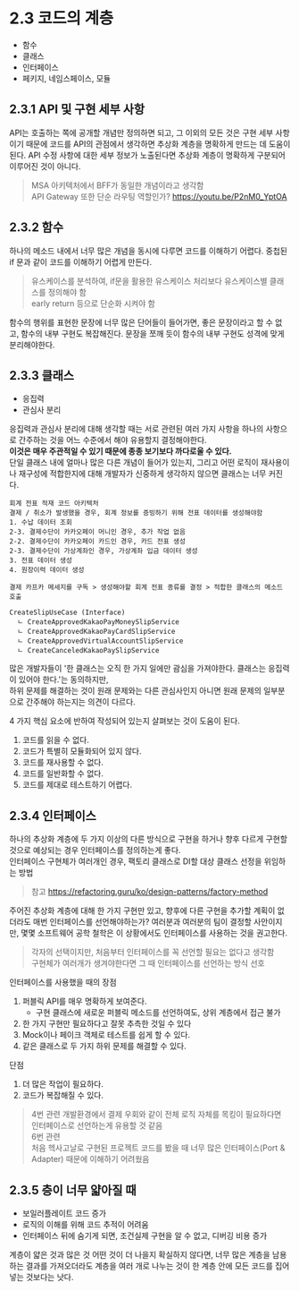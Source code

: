 # 2.3 코드의 계층

- 함수
- 클래스
- 인터페이스
- 페키지, 네임스페이스, 모듈

## 2.3.1 API 및 구현 세부 사항

API는 호출하는 쪽에 공개할 개념만 정의하면 되고, 그 이외의 모든 것은 구현 세부 사항이기 때문에 코드를 API의 관점에서 생각하면 추상화 계층을 명확하게 만드는 데 도움이 된다.
API 수정 사항에 대한 세부 정보가 노출된다면 추상화 계층이 명확하게 구분되어 이루어진 것이 아니다.

> MSA 아키텍처에서 BFF가 동일한 개념이라고 생각함  
> API Gateway 또한 단순 라우팅 역할인가? https://youtu.be/P2nM0_YptOA  

## 2.3.2 함수

하나의 메소드 내에서 너무 많은 개념을 동시에 다루면 코드를 이해하기 어렵다.
중첩된 if 문과 같이 코드를 이해하기 어렵게 만든다.

> 유스케이스를 분석하여, if문을 활용한 유스케이스 처리보다 유스케이스별 클래스를 정의해야 함  
> early return 등으로 단순화 시켜야 함  

함수의 행위를 표현한 문장에 너무 많은 단어들이 들어가면, 좋은 문장이라고 할 수 없고, 함수의 내부 구현도 복잡해진다.
문장을 쪼깨 듯이 함수의 내부 구현도 성격에 맞게 분리해야한다.

## 2.3.3 클래스

- 응집력
- 관심사 분리

응집력과 관심사 분리에 대해 생각할 때는 서로 관련된 여러 가지 사항을 하나의 사항으로 간주하는 것을 어느 수준에서 해야 유용할지 결정해야한다.  
**이것은 매우 주관적일 수 있기 때문에 종종 보기보다 까다로울 수 있다.**  
단일 클래스 내에 얼마나 많은 다른 개념이 들어가 있는지, 그리고 어떤 로직이 재사용이나 재구성에 적합한지에 대해 개발자가 신중하게 생각하지 않으면 클래스는 너무 커진다.  

```
회계 전표 적재 코드 아키텍처
결제 / 취소가 발생했을 경우, 회계 정보를 증빙하기 위해 전표 데이터를 생성해야함
1. 수납 데이터 조회
2-3. 결제수단이 카카오페이 머니인 경우, 추가 작업 없음
2-2. 결제수단이 카카오페이 카드인 경우, 카드 전표 생성
2-3. 결제수단이 가상계좌인 경우, 가상계좌 입금 데이터 생성 
3. 전표 데이터 생성
4. 원장이력 데이터 생성

결제 카프카 메세지를 구독 > 생성해야할 회계 전표 종류를 결정 > 적합한 클래스의 메소드 호출

CreateSlipUseCase (Interface)
  ㄴ CreateApprovedKakaoPayMoneySlipService
  ㄴ CreateApprovedKakaoPayCardSlipService
  ㄴ CreateApprovedVirtualAccountSlipService
  ㄴ CreateCanceledKakaoPaySlipService
```

많은 개발자들이 '한 클래스는 오직 한 가지 일에만 괌심을 가져야한다. 클래스는 응집력이 있어야 한다.'는 동의하지만,  
하위 문제를 해결하는 것이 원래 문제와는 다른 관심사인지 아니면 원래 문제의 일부분으로 간주해야 하는지는 의견이 다르다.  

4 가지 핵심 요소에 반하여 작성되어 있는지 살펴보는 것이 도움이 된다.  

1. 코드를 읽을 수 없다.
2. 코드가 특별히 모듈화되어 있지 않다.
3. 코드를 재사용할 수 없다.
4. 코드를 일반화할 수 없다.
5. 코드를 제대로 테스트하기 어렵다.  

## 2.3.4 인터페이스

하나의 추상화 계층에 두 가지 이상의 다른 방식으로 구현을 하거나 향후 다르게 구현할 것으로 예상되는 경우 인터페이스를 정의하는게 좋다.  
인터페이스 구현체가 여러개인 경우, 팩토리 클래스로 DI할 대상 클래스 선정을 위임하는 방법  
> 참고 https://refactoring.guru/ko/design-patterns/factory-method

주어진 추상화 계층에 대해 한 가지 구현만 있고, 향후에 다른 구현을 추가할 계획이 없더라도 매번 인터페이스를 선언해야하는가?
여러분과 여러분의 팀이 결정할 사안이지만, 몇몇 소프트웨어 공학 철학은 이 상황에서도 인터페이스를 사용하는 것을 권고한다.
> 각자의 선택이지만, 처음부터 인터페이스를 꼭 선언할 필요는 없다고 생각함  
> 구현체가 여러개가 생겨야한다면 그 때 인터페이스를 선언하는 방식 선호  

인터페이스를 사용했을 때의 장점
1. 퍼블릭 API를 매우 명확하게 보여준다.
   - 구현 클래스에 새로운 퍼블릭 메소드를 선언하여도, 상위 계층에서 접근 불가
2. 한 가지 구현만 필요하다고 잘못 추측한 것일 수 있다
3. Mock이나 페이크 객체로 테스트를 쉽게 할 수 있다.
4. 같은 클래스로 두 가지 하위 문제를 해결할 수 있다.

단점  
1. 더 많은 작업이 필요하다.
2. 코드가 복잡해질 수 있다.

> 4번 관련
> 개발환경에서 결제 우회와 같이 전체 로직 자체를 목킹이 필요하다면 인터페이스로 선언하는게 유용할 것 같음  
> 6번 관련  
> 처음 헥사고날로 구현된 프로젝트 코드를 봤을 때 너무 많은 인터페이스(Port & Adapter) 때문에 이해하기 어려웠음

## 2.3.5 층이 너무 얇아질 때

- 보일러플레이트 코드 증가
- 로직의 이해를 위해 코드 추적이 어려움
- 인터페이스 뒤에 숨기게 되면, 조건실제 구현을 알 수 없고, 디버깅 비용 증가

계층이 얇은 것과 많은 것 어떤 것이 더 나을지 확실하지 않다면, 너무 많은 계층을 남용하는 결과를 가져오더라도 계층을 여러 개로 나누는 것이 한 계층 안에 모든 코드를 집어넣는 것보다는 낫다.
